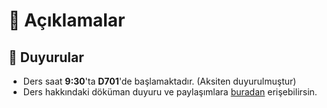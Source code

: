 # 🗽 Açıklamalar

## 📢 Duyurular

- Ders saat **9:30**'ta **D701**'de başlamaktadır. (Aksiten duyurulmuştur)
- Ders hakkındaki döküman duyuru ve paylaşımlara [buradan](https://drive.google.com/drive/folders/1AWmBGylil0LdmAGZPY8HL4LkqcmLPd4h) erişebilirsin.
